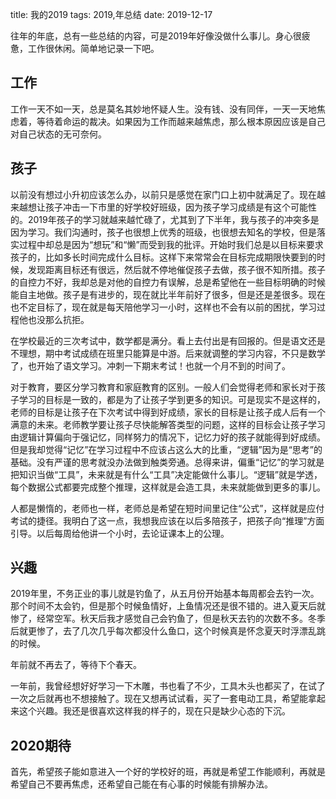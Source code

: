 title: 我的2019
tags: 2019,年总结
date: 2019-12-17

往年的年底，总有一些总结的内容，可是2019年好像没做什么事儿。身心很疲惫，工作很休闲。简单地记录一下吧。

## 工作

工作一天不如一天，总是莫名其妙地怀疑人生。没有钱、没有同伴，一天一天地焦虑着，等待着命运的裁决。如果因为工作而越来越焦虑，那么根本原因应该是自己对自己状态的无可奈何。

## 孩子

以前没有想过小升初应该怎么办，以前只是感觉在家门口上初中就满足了。现在越来越想让孩子冲击一下市里的好学校好班级，因为孩子学习成绩是有这个可能性的。2019年孩子的学习就越来越忙碌了，尤其到了下半年，我与孩子的冲突多是因为学习。我们沟通时，孩子也很想上优秀的班级，也很想去知名的学校，但是落实过程中却总是因为“想玩”和“懒”而受到我的批评。开始时我们总是以目标来要求孩子的，比如多长时间完成什么目标。这样下来常常会在目标完成期限快要到的时候，发现距离目标还有很远，然后就不停地催促孩子去做，孩子很不知所措。孩子的自控力不好，我却总是对他的自控力有误解，总是希望他在一些目标明确的时候能自主地做。孩子是有进步的，现在就比半年前好了很多，但是还是差很多。现在也不定目标了，现在就是每天陪他学习一小时，这样也不会有以前的困扰，学习过程他也没那么抗拒。

在学校最近的三次考试中，数学都是满分。看上去付出是有回报的。但是语文还是不理想，期中考试成绩在班里只能算是中游。后来就调整的学习内容，不只是数学了，也开始了语文学习。冲刺一下期末考试！也就一个月不到的时间了。

对于教育，要区分学习教育和家庭教育的区别。一般人们会觉得老师和家长对于孩子学习的目标是一致的，都是为了让孩子学到更多的知识。可是现实不是这样的，老师的目标是让孩子在下次考试中得到好成绩，家长的目标是让孩子成人后有一个满意的未来。老师教学要让孩子尽快能解答类型的问题，这样的目标会让孩子学习由逻辑计算偏向于强记忆，同样努力的情况下，记忆力好的孩子就能得到好成绩。但是我却觉得“记忆”在学习过程中不应该占这么大的比重，“逻辑”因为是“思考”的基础。没有严谨的思考就没办法做到触类旁通。总得来讲，偏重“记忆”的学习就是把知识当做“工具”，未来就是有什么“工具”决定能做什么事儿。“逻辑”就是学透，每个数据公式都要完成整个推理，这样就是会造工具，未来就能做到更多的事儿。

人都是懒惰的，老师也一样，老师总是希望在短时间里记住“公式”，这样就是应付考试的捷径。我明白了这一点，我想我应该在以后多陪孩子，把孩子向“推理”方面引导。以后每周给他讲一个小时，去论证课本上的公理。

## 兴趣

2019年里，不务正业的事儿就是钓鱼了，从五月份开始基本每周都会去钓一次。那个时间不太会钓，但是那个时候鱼情好，上鱼情况还是很不错的。进入夏天后就惨了，经常空军。秋天后我才感觉自己会钓鱼了，但是秋天去钓的次数不多。冬季后就更惨了，去了几次几乎每次都没什么鱼口，这个时候真是怀念夏天时浮漂乱跳的时候。

年前就不再去了，等待下个春天。

一年前，我曾经想好好学习一下木雕，书也看了不少，工具木头也都买了，在试了一次之后就再也不想接触了。现在又想再试试看，买了一套电动工具，希望能拿起来这个兴趣。我还是很喜欢这样我的样子的，现在只是缺少心态的下沉。

## 2020期待

首先，希望孩子能如意进入一个好的学校好的班，再就是希望工作能顺利，再就是希望自己不要再焦虑，还希望自己能在有心事的时候能有排解办法。
